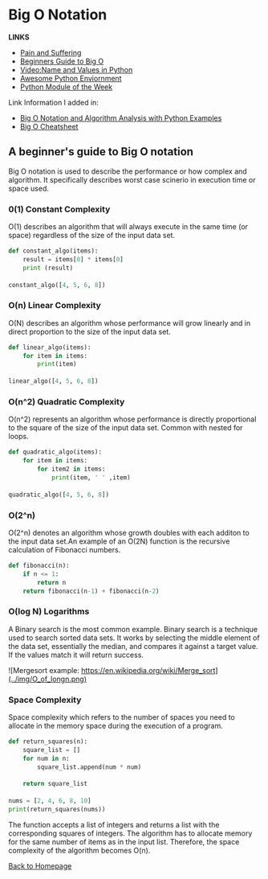 # Big O Notation

**LINKS**

- [Pain and Suffering](https://codefellows.github.io/code-401-python-guide/curriculum/class-01/notes/pain_suffering)
- [Beginners Guide to Big O](https://rob-bell.net/2009/06/a-beginners-guide-to-big-o-notation/)
- [Video:Name and Values in Python](https://rob-bell.net/2009/06/a-beginners-guide-to-big-o-notation/)
- [Awesome Python Enviornment](https://towardsdatascience.com/how-to-setup-an-awesome-python-environment-for-data-science-or-anything-else-35d358cc95d5)
- [Python Module of the Week](https://pymotw.com/3/index.html)

Link Information I added in:

- [Big O Notation and Algorithm Analysis with Python Examples](https://stackabuse.com/big-o-notation-and-algorithm-analysis-with-python-examples/)
- [Big O Cheatsheet](https://www.bigocheatsheet.com/)

## A beginner's guide to Big O notation

Big O notation is used to describe the performance or how complex and algorithm. It specifically describes worst case scinerio in execution time or space used.

### 0(1) Constant Complexity

O(1) describes an algorithm that will always execute in the same time (or space) regardless of the size of the input data set.

```Python
def constant_algo(items):
    result = items[0] * items[0]
    print (result)

constant_algo([4, 5, 6, 8])
```

### O(n) Linear Complexity

O(N) describes an algorithm whose performance will grow linearly and in direct proportion to the size of the input data set. 

```Python
def linear_algo(items):
    for item in items:
        print(item)

linear_algo([4, 5, 6, 8])
```

### O(n^2) Quadratic Complexity

O(n^2) represents an algorithm whose performance is directly proportional to the square of the size of the input data set. Common with nested for loops.

```Python
def quadratic_algo(items):
    for item in items:
        for item2 in items:
            print(item, ' ' ,item)

quadratic_algo([4, 5, 6, 8])
```

### O(2^n)

O(2^n) denotes an algorithm whose growth doubles with each additon to the input data set.An example of an O(2N) function is the recursive calculation of Fibonacci numbers.

```Python
def fibonacci(n):
    if n <= 1:
        return n
    return fibonacci(n-1) + fibonacci(n-2)
```

### O(log N) Logarithms

A Binary search is the most common example. Binary search is a technique used to search sorted data sets. It works by selecting the middle element of the data set, essentially the median, and compares it against a target value. If the values match it will return success.

![Mergesort example: https://en.wikipedia.org/wiki/Merge_sort](../img/O_of_longn.png)

### Space Complexity

Space complexity which refers to the number of spaces you need to allocate in the memory space during the execution of a program.

```Python
def return_squares(n):
    square_list = []
    for num in n:
        square_list.append(num * num)

    return square_list

nums = [2, 4, 6, 8, 10]
print(return_squares(nums))
```

The function accepts a list of integers and returns a list with the corresponding squares of integers. The algorithm has to allocate memory for the same number of items as in the input list. Therefore, the space complexity of the algorithm becomes O(n).

[Back to Homepage](https://ashcaz.github.io/reading-notes)

